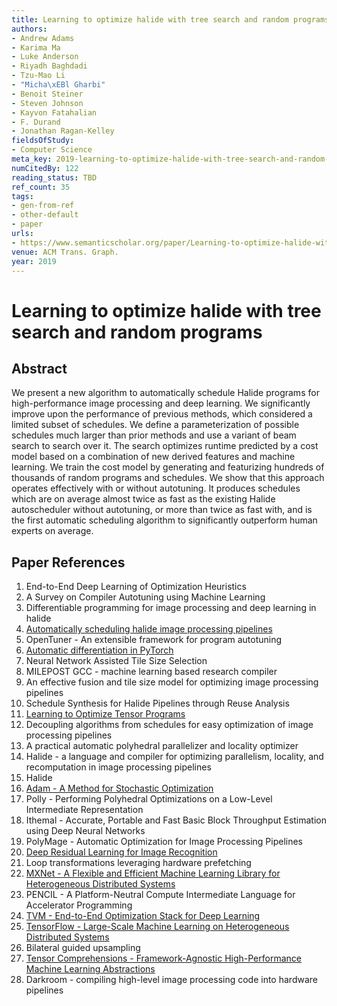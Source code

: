 ```yaml
---
title: Learning to optimize halide with tree search and random programs
authors:
- Andrew Adams
- Karima Ma
- Luke Anderson
- Riyadh Baghdadi
- Tzu-Mao Li
- "Micha\xEBl Gharbi"
- Benoit Steiner
- Steven Johnson
- Kayvon Fatahalian
- F. Durand
- Jonathan Ragan-Kelley
fieldsOfStudy:
- Computer Science
meta_key: 2019-learning-to-optimize-halide-with-tree-search-and-random-programs
numCitedBy: 122
reading_status: TBD
ref_count: 35
tags:
- gen-from-ref
- other-default
- paper
urls:
- https://www.semanticscholar.org/paper/Learning-to-optimize-halide-with-tree-search-and-Adams-Ma/f90a7bc396e205b204d5d6066a10162f84b128f9?sort=total-citations
venue: ACM Trans. Graph.
year: 2019
---
```


# Learning to optimize halide with tree search and random programs

## Abstract

We present a new algorithm to automatically schedule Halide programs for high-performance image processing and deep learning. We significantly improve upon the performance of previous methods, which considered a limited subset of schedules. We define a parameterization of possible schedules much larger than prior methods and use a variant of beam search to search over it. The search optimizes runtime predicted by a cost model based on a combination of new derived features and machine learning. We train the cost model by generating and featurizing hundreds of thousands of random programs and schedules. We show that this approach operates effectively with or without autotuning. It produces schedules which are on average almost twice as fast as the existing Halide autoscheduler without autotuning, or more than twice as fast with, and is the first automatic scheduling algorithm to significantly outperform human experts on average.

## Paper References

1. End-to-End Deep Learning of Optimization Heuristics
2. A Survey on Compiler Autotuning using Machine Learning
3. Differentiable programming for image processing and deep learning in halide
4. [Automatically scheduling halide image processing pipelines](2016-automatically-scheduling-halide-image-processing-pipelines.md)
5. OpenTuner - An extensible framework for program autotuning
6. [Automatic differentiation in PyTorch](2017-automatic-differentiation-in-pytorch.md)
7. Neural Network Assisted Tile Size Selection
8. MILEPOST GCC - machine learning based research compiler
9. An effective fusion and tile size model for optimizing image processing pipelines
10. Schedule Synthesis for Halide Pipelines through Reuse Analysis
11. [Learning to Optimize Tensor Programs](2018-learning-to-optimize-tensor-programs.md)
12. Decoupling algorithms from schedules for easy optimization of image processing pipelines
13. A practical automatic polyhedral parallelizer and locality optimizer
14. Halide - a language and compiler for optimizing parallelism, locality, and recomputation in image processing pipelines
15. Halide
16. [Adam - A Method for Stochastic Optimization](2015-adam-a-method-for-stochastic-optimization.md)
17. Polly - Performing Polyhedral Optimizations on a Low-Level Intermediate Representation
18. Ithemal - Accurate, Portable and Fast Basic Block Throughput Estimation using Deep Neural Networks
19. PolyMage - Automatic Optimization for Image Processing Pipelines
20. [Deep Residual Learning for Image Recognition](2016-deep-residual-learning-for-image-recognition.md)
21. Loop transformations leveraging hardware prefetching
22. [MXNet - A Flexible and Efficient Machine Learning Library for Heterogeneous Distributed Systems](2015-mxnet.md)
23. PENCIL - A Platform-Neutral Compute Intermediate Language for Accelerator Programming
24. [TVM - End-to-End Optimization Stack for Deep Learning](2018-tvm-stack.md)
25. [TensorFlow - Large-Scale Machine Learning on Heterogeneous Distributed Systems](2016-tensorflow-large-scale-machine-learning-on-heterogeneous-distributed-systems.md)
26. Bilateral guided upsampling
27. [Tensor Comprehensions - Framework-Agnostic High-Performance Machine Learning Abstractions](2018-tensor-comprehensions-framework-agnostic-high-performance-machine-learning-abstractions.md)
28. Darkroom - compiling high-level image processing code into hardware pipelines
